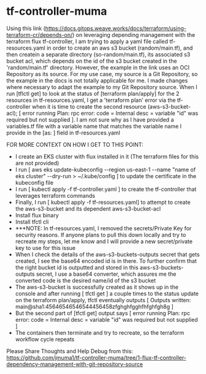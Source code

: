 # tf-controller-muma
Using this link (https://docs.gitops.weave.works/docs/terraform/using-terraform-cr/depends-on/) on leveraging depending management with the terraform flux tf-controller, I am trying to apply a yaml file called tf-resources.yaml in order to create an aws s3 bucket (random/main.tf), and then createin a separate directory (so-random/main.tf), its associated s3 bucket acl, which depends on the id of the s3 bucket created in the 'random/main.tf' directory. However, the example in the link uses an OCI Repository as its source. For my use case, my source is a Git Repository, so the example in the docs is not totally applicable for me. I made changes where necessary to adapt the example to my Git Repository source. When I run [tflctl get] to look at the status of [terraform plan/apply] for the 2 resources in tf-resources.yaml, I get a 'terraform plan' error via the tf-controller when it is time to create the second resource (aws-s3-bucket-acl); [ error running Plan: rpc error: code = Internal desc = variable "id" was required but not supplied ]. I am not sure why as I have provided a variables.tf file with a variable name that matches the variable name I provide in the [as: ] field in tf-resources.yaml

FOR MORE CONTEXT ON HOW I GET TO THIS POINT:
- I create an EKS cluster with flux installed in it (The terraform files for this are not provided)
- I run [ aws eks update-kubeconfig --region us-east-1 --name "name of eks cluster" --dry-run > ~/.kube/config ] to update the certificate in the kubeconfig file
- I run [ kubectl apply -f tf-controller.yaml ] to create the tf-controller that leverages terraform commands
- Finally, I run [ kubectl apply -f tf-resources.yaml] to attempt to create the aws-s3-bucket and its dependent aws-s3-bucket-acl
- Install flux binary
- Install tfctl cli
- ***NOTE: In tf-resources.yaml, I removed the secrets/Private Key for security reasons. If anyone plans to pull this down locally and try to recreate my steps, let me know and I will provide a new secret/private key to use for this issue
- When I check the details of the aws-s3-buckets-outputs secret that gets created, I see the base64 encoded id is in there. To further confirm that the right bucket id is outputted and stored in this aws-s3-buckets-outputs secret, I use a base64 converter, which assures me the converted code is the desired name/id of the s3 bucket
- The aws-s3-bucket is successfully created as it shows up in the console and after running [ tfctl get ] a couple times to the status update on the terraform plan/apply, tfctl eventually outputs [ Outputs written: main@sha1:45646546546544456458zfghghfgghfhfghfgh8g ] 
- But the second part of [tfctl get] output says [ error running Plan: rpc error: code = Internal desc = variable "id" was required but not supplied ]
- The containers then terminate and try to recreate, so the terraform workflow cycle repeats

Please Share Thoughts and Help Debug from this: https://github.com/jmuma1/tf-controller-muma/tree/1-flux-tf-controller-dependency-management-with-git-repository-source